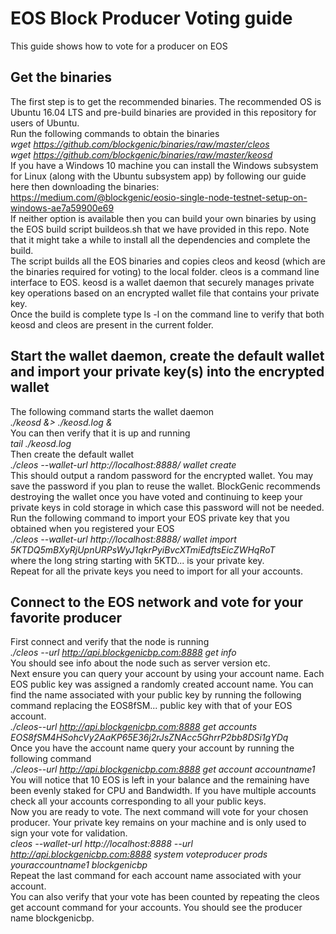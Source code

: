 # EOS Block Producer Voting guide
This guide shows how to vote for a producer on EOS

## Get the binaries
The first step is to get the recommended binaries. The recommended OS is Ubuntu 16.04 LTS and pre-build binaries are provided in this repository for users of Ubuntu.  
Run the following commands to obtain the binaries  
*wget https://github.com/blockgenic/binaries/raw/master/cleos*  
*wget https://github.com/blockgenic/binaries/raw/master/keosd*  
If you have a Windows 10 machine you can install the Windows subsystem for Linux (along with the Ubuntu subsystem app) by following our guide here then downloading the binaries:  
https://medium.com/@blockgenic/eosio-single-node-testnet-setup-on-windows-ae7a59900e69  
If neither option is available then you can build your own binaries by using the EOS build script buildeos.sh that we have provided in this repo. Note that it might take a while to install all the dependencies and complete the build.  
The script builds all the EOS binaries and copies cleos and keosd (which are the binaries required for voting) to the local folder. cleos is a command line interface to EOS. keosd is a wallet daemon that securely manages private key operations based on an encrypted wallet file that contains your private key.   
Once the build is complete type ls -l on the command line to verify that both keosd and cleos are present in the current folder.  

## Start the wallet daemon, create the default wallet and import your private key(s) into the encrypted wallet
The following command starts the wallet daemon  
*./keosd &> ./keosd.log &*  
You can then verify that it is up and running  
*tail ./keosd.log*  
Then create the default wallet  
*./cleos --wallet-url http://localhost:8888/ wallet create*  
This should output a random password for the encrypted wallet. You may save the password if you plan to reuse the wallet. BlockGenic recommends destroying the wallet once you have voted and continuing to keep your private keys in cold storage in which case this password will not be needed.  
Run the following command to import your EOS private key that you obtained when you registered your EOS  
*./cleos --wallet-url http://localhost:8888/ wallet import 5KTDQ5mBXyRjUpnURPsWyJ1qkrPyiBvcXTmiEdftsEicZWHqRoT*  
where the long string starting with 5KTD... is your private key.  
Repeat for all the private keys you need to import for all your accounts.  

## Connect to the EOS network and vote for your favorite producer
First connect and verify that the node is running  
*./cleos  --url http://api.blockgenicbp.com:8888 get info*  
You should see info about the node such as server version etc.  
Next ensure you can query your account by using your account name. Each EOS public key was assigned a randomly created account name. You can find the name associated with your public key by running the following command replacing the EOS8fSM... public key with that of your EOS account.   
*./cleos--url http://api.blockgenicbp.com:8888 get accounts EOS8fSM4HSohcVy2AaKP65E36j2rJsZNAcc5GhrrP2bb8DSi1gYDq*  
Once you have the account name query your account by running the following command  
*./cleos--url http://api.blockgenicbp.com:8888 get account accountname1*  
You will notice that 10 EOS is left in your balance and the remaining have been evenly staked for CPU and Bandwidth. 
If you have multiple accounts check all your accounts corresponding to all your public keys.  
Now you are ready to vote. The next command will vote for your chosen producer. Your private key remains on your machine and is only used to sign your vote for validation.  
*cleos --wallet-url http://localhost:8888 --url http://api.blockgenicbp.com:8888 system voteproducer prods youraccountname1 blockgenicbp*  
Repeat the last command for each account name associated with your account.  
You can also verify that your vote has been counted by repeating the cleos get account command for your accounts. You should see the producer name blockgenicbp.
